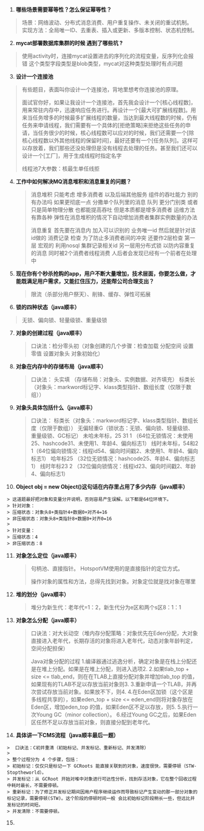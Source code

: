 1.  **哪些场景需要幂等性？怎么保证幂等性？** 

   >  场景：网络波动、分布式消息消费、用户重复操作、未关闭的重试机制。
   > 实现方法：全局唯一ID、去重表、插入或更新、多版本控制、状态机控制。 

2.  **mycat部署数据库集群的时候 遇到了哪些坑 ?**

   >  使用activity时，连接mycat设置进去的序列化的流程变量，反序列化会报错
   > 这个类型字段类型是blob类型，mycat对这种类型处理时有点问题 

3.   **设计一个连接池** 

   > 有些题目，表面叫你设计一个连接池，背地里想考你连接池的原理。
   >
   > 面试官你好，如果让我设计一个连接池，首先我会设计一个[核心线程数]，用来常驻内存中，迅速响应任务进行。再设计一个[最大可扩展线程数]。用来当任务增多的时候最多扩展线程的数量，当达到最大线程数的时候，仍有任务来申请线程，我们需要有一个具体的[拒绝策略]来拒绝这些任务的申请，当任务很少的时候，核心线程数可以应对的时候，我们还需要一个[除核心线程数以外其他线程的保留时间]，最好还要有一个[任务队列]。这样可以存放着，我们那些还没处理但是没有线程去处理的任务。甚至我们还可以设计一个[工厂]，用于生成线程时指定名字
   >
   > 线程池7大参数：核最生单任线拒 

4. **工作中如何解决MQ消息堆积和消息重复的问题？** 

   > 消息堆积 只能考虑 增多消费者 以及后端其他服务 组件的吞吐能力 别的有办法吗  如果更彻底一点 分撒单个队列里的消息 队列 更分门别类 或者 只是简单物理分散 也都能提高吞吐 但是本质都是增多消费者 运维方法 有靠各种 弹性在消息堆积的情况下自动增加消费者集群实例数量的办法
   >
   > 消息重复 首先要在消息内 加入可以识别的 业务唯一id 然后就是针对该id做的 消费记录 检查 为了防止多消费者间的冲突  还要作2层检查 第一层 宏观的 利用nosql 集群记录相关id 另一层用分布式锁 以防内容重复的消息 同时被2个消费者线程消费 人后者会发现已经有一个前者在处理中 

5. **现在你有个秒杀抢购的app，用户不断大量增加，技术层面，你要怎么做，才能既满足用户需求，又能扛住压力，还能帮公司合理支出？** 

   >  限流（杀部分用户祭天）、削锋、缓存、弹性可拓展 

6.  **锁的四种状态（java顺丰）** 

   >  无锁、偏向锁、轻量级锁、重量级锁 

7. **对象的创建过程（java顺丰）** 

   >  口诀法：检分零头初（对象创建的几个步骤：检查加载 分配空间 设置零值 设置对象头 对象初始化） 

8. **对象在内存中的存储布局（java顺丰）** 

   > 口诀法：
   > 头实填 （存储布局：对象头、实例数据、对齐填充）
   > 标类长（对象头：markword标记字、klass类型指针、数组长度（仅限于数组）） 

9. **对象头具体包括什么（java顺丰）** 

   > 口诀法：
   > 标类长（对象头：markword标记字、klass类型指针、数组长度（仅限于数组））
   > 无偏轻重G（锁状态：无锁、偏向锁、轻量级锁、重量级锁、GC标记）
   > 未哈未年标，25 31 1 （64位无锁情况：未使用25、hashcode31、未使用1、年龄4、偏向标志1）
   > 线时未年标，54和2 1（64位偏向锁情况：线程id54、偏向时间戳2、未使用1、年龄4、偏向标志1）
   > 哈年标25 （32位无锁情况：hashcode25、年龄4、偏向标志1）
   > 线时年标23 2 （32位偏向锁情况：线程id23、偏向时间戳2、年龄4、偏向标志1） 

10.   **Object obj = new Object()这句话在内存里占用了多少内存（java顺丰）** 

    > 这道题最好把对象和变量分开说明，否则容易产生误解。以下都是64位环境下。
    > 针对对象：
    > 压缩状态：对象头8+类指针4+数据0+对齐4=16
    > 非压缩状态：对象头8+类指针8+数据0+对齐0=16
    >
    > 针对变量：
    > 压缩状态：4
    > 非压缩状态：8 

11. **对象怎么定位（java顺丰）** 

    >  句柄池、直接指针。
    > HotspotVM使用的是直接指针的定位方式。 
    >
    > 
    >
    > 操作对象的属性和方法，总得先找到对象。对象定位就是找对象在哪里 

12. **堆的划分（java顺丰）** 

    > 堆分为新生代：老年代=1：2，新生代分为e区和两个s区8：1：1 
    >
    > 

13. **对象怎么分配（java顺丰）** 

    >  口诀法：对大长动空（堆内存分配策略：对象优先在Eden分配，大对象直接进入老年代，长期存活的对象将进入老年代，动态对象年龄判定，空间分配担保）
    >
    > Java对象分配的过程
    > 1.编译器通过逃逸分析，确定对象是在栈上分配还是在堆上分配。如果是在堆上分配，则进入选项2.
    > 2.如果tlab_top + size <= tlab_end，则在在TLAB上直接分配对象并增加tlab_top 的值，如果现有的TLAB不足以存放当前对象则3.
    > 3.重新申请一个TLAB，并再次尝试存放当前对象。如果放不下，则4.
    > 4.在Eden区加锁（这个区是多线程共享的），如果eden_top + size <= eden_end则将对象存放在Eden区，增加eden_top 的值，如果Eden区不足以存放，则5.
    > 5.执行一次Young GC（minor collection）。
    > 6.经过Young GC之后，如果Eden区任然不足以存放当前对象，则直接分配到老年代。 

14.  **具体讲一下CMS流程（java顺丰最后一题）** 

    >  口诀法：C初并重清（初始标记、并发标记、重新标记、并发清除）
    >
    > 整个过程分为 4 个步骤，包括：
    > 初始标记：仅仅只是标记一下 GCRoots 能直接关联到的对象，速度很快，需要停顿（STW-Stoptheworld）。 
    > 并发标记：从 GCRoot 开始对堆中对象进行可达性分析，找到存活对象，它在整个回收过程中耗时最长，不需要停顿。 
    > 重新标记：为了修正并发标记期间因用户程序继续运作而导致标记产生变动的那一部分对象的标记记录，需要停顿(STW)。这个阶段的停顿时间一般 会比初始标记阶段稍长一些，但远比并发标记的时间短。 
    > 并发清除：不需要停顿。 

15. 

